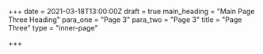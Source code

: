 +++
date = 2021-03-18T13:00:00Z
draft = true
main_heading = "Main Page Three Heading"
para_one = "Page 3"
para_two = "Page 3"
title = "Page Three"
type = "inner-page"

+++
